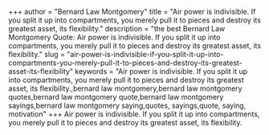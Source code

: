 +++
author = "Bernard Law Montgomery"
title = "Air power is indivisible. If you split it up into compartments, you merely pull it to pieces and destroy its greatest asset, its flexibility."
description = "the best Bernard Law Montgomery Quote: Air power is indivisible. If you split it up into compartments, you merely pull it to pieces and destroy its greatest asset, its flexibility."
slug = "air-power-is-indivisible-if-you-split-it-up-into-compartments-you-merely-pull-it-to-pieces-and-destroy-its-greatest-asset-its-flexibility"
keywords = "Air power is indivisible. If you split it up into compartments, you merely pull it to pieces and destroy its greatest asset, its flexibility.,bernard law montgomery,bernard law montgomery quotes,bernard law montgomery quote,bernard law montgomery sayings,bernard law montgomery saying,quotes, sayings,quote, saying, motivation"
+++
Air power is indivisible. If you split it up into compartments, you merely pull it to pieces and destroy its greatest asset, its flexibility.
